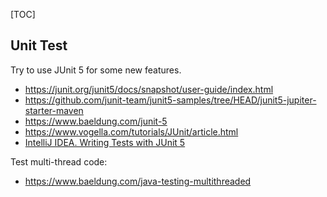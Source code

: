 [TOC]


## Unit Test
Try to use JUnit 5 for some new features.

- <https://junit.org/junit5/docs/snapshot/user-guide/index.html>
- <https://github.com/junit-team/junit5-samples/tree/HEAD/junit5-jupiter-starter-maven>
- <https://www.baeldung.com/junit-5>
- <https://www.vogella.com/tutorials/JUnit/article.html>
- [IntelliJ IDEA. Writing Tests with JUnit 5](https://youtu.be/we3zJE3hlWE)

Test multi-thread code:
- <https://www.baeldung.com/java-testing-multithreaded>